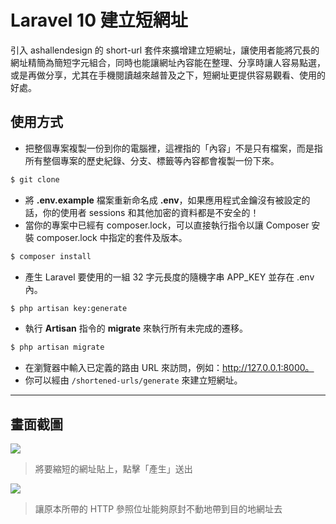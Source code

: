 # Laravel 10 建立短網址

引入 ashallendesign 的 short-url 套件來擴增建立短網址，讓使用者能將冗長的網址精簡為簡短字元組合，同時也能讓網址內容能在整理、分享時讓人容易點選，或是再做分享，尤其在手機閱讀越來越普及之下，短網址更提供容易觀看、使用的好處。

## 使用方式
- 把整個專案複製一份到你的電腦裡，這裡指的「內容」不是只有檔案，而是指所有整個專案的歷史紀錄、分支、標籤等內容都會複製一份下來。
```sh
$ git clone
```
- 將 __.env.example__ 檔案重新命名成 __.env__，如果應用程式金鑰沒有被設定的話，你的使用者 sessions 和其他加密的資料都是不安全的！
- 當你的專案中已經有 composer.lock，可以直接執行指令以讓 Composer 安裝 composer.lock 中指定的套件及版本。
```sh
$ composer install
```
- 產生 Laravel 要使用的一組 32 字元長度的隨機字串 APP_KEY 並存在 .env 內。
```sh
$ php artisan key:generate
```
- 執行 __Artisan__ 指令的 __migrate__ 來執行所有未完成的遷移。
```sh
$ php artisan migrate
```
- 在瀏覽器中輸入已定義的路由 URL 來訪問，例如：http://127.0.0.1:8000。
- 你可以經由 `/shortened-urls/generate` 來建立短網址。

----

## 畫面截圖
![](https://i.imgur.com/pfHQQ1L.gif)
> 將要縮短的網址貼上，點擊「產生」送出

![](https://i.imgur.com/4mWNiln.png)
> 讓原本所帶的 HTTP 參照位址能夠原封不動地帶到目的地網址去
